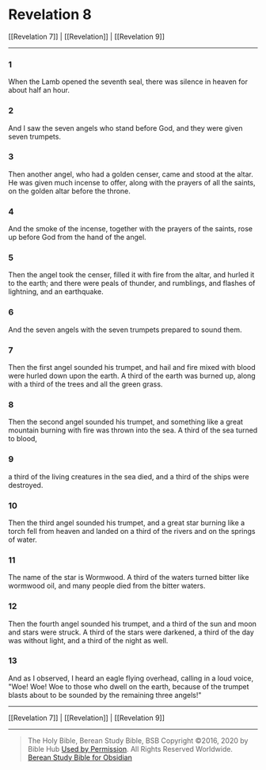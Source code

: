 # Revelation 8

[[Revelation 7]] | [[Revelation]] | [[Revelation 9]]

---

### 1
When the Lamb opened the seventh seal, there was silence in heaven for about half an hour.

### 2
And I saw the seven angels who stand before God, and they were given seven trumpets.

### 3
Then another angel, who had a golden censer, came and stood at the altar. He was given much incense to offer, along with the prayers of all the saints, on the golden altar before the throne.

### 4
And the smoke of the incense, together with the prayers of the saints, rose up before God from the hand of the angel.

### 5
Then the angel took the censer, filled it with fire from the altar, and hurled it to the earth; and there were peals of thunder, and rumblings, and flashes of lightning, and an earthquake.

### 6
And the seven angels with the seven trumpets prepared to sound them.

### 7
Then the first angel sounded his trumpet, and hail and fire mixed with blood were hurled down upon the earth. A third of the earth was burned up, along with a third of the trees and all the green grass.

### 8
Then the second angel sounded his trumpet, and something like a great mountain burning with fire was thrown into the sea. A third of the sea turned to blood,

### 9
a third of the living creatures in the sea died, and a third of the ships were destroyed.

### 10
Then the third angel sounded his trumpet, and a great star burning like a torch fell from heaven and landed on a third of the rivers and on the springs of water.

### 11
The name of the star is Wormwood. A third of the waters turned bitter like wormwood oil, and many people died from the bitter waters.

### 12
Then the fourth angel sounded his trumpet, and a third of the sun and moon and stars were struck. A third of the stars were darkened, a third of the day was without light, and a third of the night as well.

### 13
And as I observed, I heard an eagle flying overhead, calling in a loud voice, "Woe! Woe! Woe to those who dwell on the earth, because of the trumpet blasts about to be sounded by the remaining three angels!"

---

[[Revelation 7]] | [[Revelation]] | [[Revelation 9]]

---

> The Holy Bible, Berean Study Bible, BSB
> Copyright &copy;2016, 2020 by Bible Hub
> [Used by Permission](https://berean.bible/terms.htm). All Rights Reserved Worldwide.
> [Berean Study Bible for Obsidian](https://github.com/gapmiss/berean-study-bible-for-obsidian)</small>

